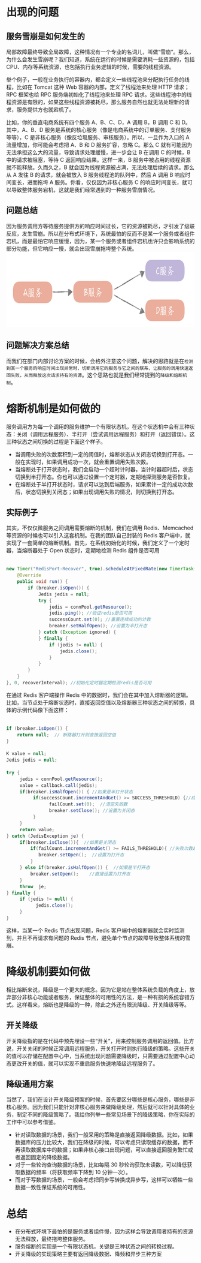 # 出现的问题
## 服务雪崩是如何发生的
局部故障最终导致全局故障，这种情况有一个专业的名词儿，叫做“雪崩”。那么，为什么会发生雪崩呢？我们知道，系统在运行的时候是需要消耗一些资源的，包括 CPU、内存等系统资源，也包括执行业务逻辑的时候，需要的线程资源。

举个例子，一般在业务执行的容器内，都会定义一些线程池来分配执行任务的线程，比如在 Tomcat 这种 Web 容器的内部，定义了线程池来处理 HTTP 请求；RPC 框架也给 RPC 服务端初始化了线程池来处理 RPC 请求。这些线程池中的线程资源是有限的，如果这些线程资源被耗尽，那么服务自然也就无法处理新的请求，服务提供方也就宕机了。

比如，你的垂直电商系统有四个服务 A、B、C、D，A 调用 B，B 调用 C 和 D。其中，A、B、D 服务是系统的核心服务（像是电商系统中的订单服务、支付服务等等），C 是非核心服务（像反垃圾服务、审核服务）。所以，一旦作为入口的 A 流量增加，你可能会考虑把 A、B 和 D 服务扩容，忽略 C。那么 C 就有可能因为无法承担这么大的流量，导致请求处理缓慢，进一步会让 B 在调用 C 的时候，B 中的请求被阻塞，等待 C 返回响应结果。这样一来，B 服务中被占用的线程资源就不能释放。久而久之，B 就会因为线程资源被占满，无法处理后续的请求。那么从 A 发往 B 的请求，就会被放入 B 服务线程池的队列中，然后 A 调用 B 响应时间变长，进而拖垮 A 服务。你看，仅仅因为非核心服务 C 的响应时间变长，就可以导致整体服务宕机，这就是我们经常遇到的一种服务雪崩情况。

## 问题总结
因为服务调用方等待服务提供方的响应时间过长，它的资源被耗尽，才引发了级联反应，发生雪崩。所以在分布式环境下，系统最怕的反而不是某一个服务或者组件宕机，而是最怕它响应缓慢，因为，某一个服务或者组件宕机也许只会影响系统的部分功能，但它响应一慢，就会出现雪崩拖垮整个系统。
<img src="../../imgs/熔断与降级.jpg" height=200px>

## 问题解决方案总结
而我们在部门内部讨论方案的时候，会格外注意这个问题，解决的思路就是在```检测到某一个服务的响应时间出现异常时，切断调用它的服务与它之间的联系，让服务的调用快速返回失败，从而释放这次请求持有的资源```。这个思路也就是我们经常提到的```降级和熔断机制```。

# 熔断机制是如何做的
服务调用方为每一个调用的服务维护一个有限状态机，在这个状态机中会有三种状态：关闭（调用远程服务）、半打开（尝试调用远程服务）和打开（返回错误）。这三种状态之间切换的过程是下面这个样子。
- 当调用失败的次数累积到一定的阈值时，熔断状态从关闭态切换到打开态。一般在实现时，如果调用成功一次，就会重置调用失败次数。
- 当熔断处于打开状态时，我们会启动一个超时计时器，当计时器超时后，状态切换到半打开态。你也可以通过设置一个定时器，定期地探测服务是否恢复。
- 在熔断处于半打开状态时，请求可以达到后端服务，如果累计一定的成功次数后，状态切换到关闭态；如果出现调用失败的情况，则切换到打开态。

## 实际例子
其实，不仅仅微服务之间调用需要熔断的机制，我们在调用 Redis、Memcached 等资源的时候也可以引入这套机制。在我的团队自己封装的 Redis 客户端中，就实现了一套简单的熔断机制。首先，在系统初始化的时候，我们定义了一个定时器，当熔断器处于 Open 状态时，定期地检测 Redis 组件是否可用
```java

new Timer("RedisPort-Recover", true).scheduleAtFixedRate(new TimerTask() {
    @Override
    public void run() {
        if (breaker.isOpen()) {
            Jedis jedis = null;
            try {
                jedis = connPool.getResource();
                jedis.ping(); //验证redis是否可用
                successCount.set(0); //重置连续成功的计数
                breaker.setHalfOpen(); //设置为半打开态
            } catch (Exception ignored) {
            } finally {
                if (jedis != null) {
                    jedis.close();
                }
            }
        }
    }
}, 0, recoverInterval); //初始化定时器定期检测redis是否可用
```
在通过 Redis 客户端操作 Redis 中的数据时，我们会在其中加入熔断器的逻辑。比如，当节点处于熔断状态时，直接返回空值以及熔断器三种状态之间的转换，具体的示例代码像下面这样：
```java

if (breaker.isOpen()) { 
    return null;  // 断路器打开则直接返回空值
}

K value = null;
Jedis jedis = null;

try {
     jedis = connPool.getResource();
     value = callback.call(jedis);
     if(breaker.isHalfOpen()) { //如果是半打开状态
          if(successCount.incrementAndGet() >= SUCCESS_THRESHOLD) {//成功次数超过阈值
                failCount.set(0);  //清空失败数
                breaker.setClose(); //设置为关闭态
          }
     }
     return value;
} catch (JedisException je) {
     if(breaker.isClose()){  //如果是关闭态
         if(failCount.incrementAndGet() >= FAILS_THRESHOLD){ //失败次数超过阈值
            breaker.setOpen();  //设置为打开态
         }
     } else if(breaker.isHalfOpen()) {  //如果是半打开态
         breaker.setOpen();    //直接设置为打开态
     }
     throw  je;
} finally {
     if (jedis != null) {
           jedis.close();
     }
}
```
这样，当某一个 Redis 节点出现问题，Redis 客户端中的熔断器就会实时监测到，并且不再请求有问题的 Redis 节点，避免单个节点的故障导致整体系统的雪崩。

# 降级机制要如何做
相比熔断来说，降级是一个更大的概念。因为它是站在整体系统负载的角度上，放弃部分非核心功能或者服务，保证整体的可用性的方法，是一种有损的系统容错方式。这样看来，熔断也是降级的一种，除此之外还有限流降级、开关降级等等。

## 开关降级
开关降级指的是在代码中预先埋设一些“开关”，用来控制服务调用的返回值。比方说，开关关闭的时候正常调用远程服务，开关打开时则执行降级的策略。这些开关的值可以存储在配置中心中，当系统出现问题需要降级时，只需要通过配置中心动态更改开关的值，就可以实现不重启服务快速地降级远程服务了。

## 降级通用方案
当然了，我们在设计开关降级预案的时候，首先要区分哪些是核心服务，哪些是非核心服务。因为我们只能针对非核心服务来做降级处理，然后就可以针对具体的业务，制定不同的降级策略了。我给你列举一些常见场景下的降级策略，你在实际的工作中可以参考借鉴。
- 针对读取数据的场景，我们一般采用的策略是直接返回降级数据。比如，如果数据库的压力比较大，我们在降级的时候，可以考虑只读取缓存的数据，而不再读取数据库中的数据；如果非核心接口出现问题，可以直接返回服务繁忙或者返回固定的降级数据。
- 对于一些轮询查询数据的场景，比如每隔 30 秒轮询获取未读数，可以降低获取数据的频率（将获取频率下降到 10 分钟一次）。
- 而对于写数据的场景，一般会考虑把同步写转换成异步写，这样可以牺牲一些数据一致性保证系统的可用性。

# 总结
- 在分布式环境下最怕的是服务或者组件慢，因为这样会导致调用者持有的资源无法释放，最终拖垮整体服务。
- 服务熔断的实现是一个有限状态机，关键是三种状态之间的转换过程。
- 开关降级的实现策略主要有返回降级数据、降频和异步三种方案
